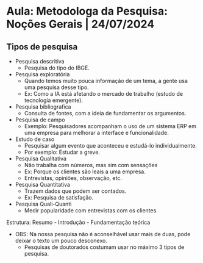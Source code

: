 # Aula: Metodologa da Pesquisa: Noções Gerais | 24/07/2024

## Tipos de pesquisa

- Pesquisa descritiva
  - Pesquisa do tipo do IBGE.
- Pesquisa exploratória
  - Quando temos muito pouca informação de um tema, a gente usa uma pesquisa desse tipo.
  - Ex: Como a IA está afetando o mercado de trabalho (estudo de tecnologia emergente).
- Pesquisa bibliografica
  - Consulta de fontes, com a ideia de fundamentar os argumentos.
- Pesquisa de campo
  - Exemplo: Pesquisadores acompanham o uso de um sistema ERP em uma empresa para melhorar a interface e funcionalidade.
- Estudo de caso
  - Pesquisar algum evento que aconteceu e estudá-lo individualmente.
  - Por exemplo: Estudar a greve.
- Pesquisa Qualitativa
  - Não trabalha com números, mas sim com sensações
  - Ex: Porque os clientes são leais a uma empresa.
  - Entrevistas, opiniões, observação, etc.
- Pesquisa Quantitativa
  - Trazem dados que podem ser contados.
  - Ex: Pesquisa de satisfação.
- Pesquisa Quali-Quanti
  - Medir popularidade com entrevistas com os clientes.

Estrutura: Resumo - Introdução - Fundamentação teórica
 
- OBS: Na nossa pesquisa não é aconselhável usar mais de duas, pode deixar o texto um pouco desconexo.
  - Pesquisas de doutorados costumam usar no máximo 3 tipos de pesquisa.
